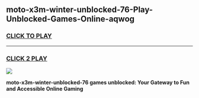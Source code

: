 
## moto-x3m-winter-unblocked-76-Play-Unblocked-Games-Online-aqwog
<h3>
<a href="https://premium76.site?title=moto-x3m-winter-unblocked-76&ref=25A">CLICK TO PLAY</a></h3>
<hr>

<h3>
<a href="https://premium76.site?title=moto-x3m-winter-unblocked-76&ref=25A">CLICK 2 PLAY</a>
  
</h3>

<a href="https://premium76.site?title=moto-x3m-winter-unblocked-76&ref=25A"><img src="https://clearcache.store/games.png"></a>


**moto-x3m-winter-unblocked-76 games unblocked: Your Gateway to Fun and Accessible Online Gaming**

